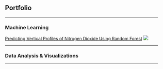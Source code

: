 ## Portfolio

---

### Machine Learning

[Predicting Vertical Profiles of Nitrogen Dioxide Using Random Forest](/sample_page)
<img src="images/dummy_thumbnail.jpg?raw=true"/>

---

### Data Analysis & Visualizations


---
